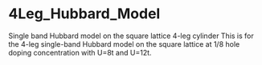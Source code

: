 # 4Leg_Hubbard_Model
Single band Hubbard model on the square lattice 4-leg cylinder
This is for the 4-leg single-band Hubbard model on the square lattice at 1/8 hole doping concentration with U=8t and U=12t.
